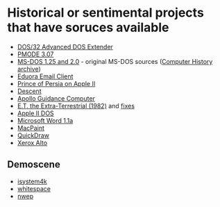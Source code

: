 # Historical or sentimental projects that have soruces available

- [DOS/32 Advanced DOS Extender](http://dos32a.narechk.net/index_en.html)
- [PMODE 3.07](http://www.filegate.net/pdnasm/pmode307.zip)
- [MS-DOS 1.25 and 2.0](https://github.com/microsoft/ms-dos) - original MS-DOS sources ([Computer History archive](http://www.computerhistory.org/atchm/microsoft-ms-dos-early-source-code/))
- [Eduora Email Client](http://www.computerhistory.org/atchm/the-eudora-email-client-source-code/)
- [Prince of Persia on Apple II](https://github.com/jmechner/Prince-of-Persia-Apple-II)
- [Descent](https://archive.org/details/Descent_source)
- [Apollo Guidance Computer](https://github.com/virtualagc/virtualagc)
- [E.T. the Extra-Terrestrial (1982)](https://pastebin.com/AaSYZTHt) and [fixes](http://www.neocomputer.org/projects/et/)
- [Apple II DOS](http://www.computerhistory.org/atchm/apple-ii-dos-source-code/)
- [Microsoft Word 1.1a](http://www.computerhistory.org/atchm/microsoft-word-for-windows-1-1a-source-code/)
- [MacPaint](http://www.computerhistory.org/atchm/macpaint-and-quickdraw-source-code/)
- [QuickDraw](http://www.computerhistory.org/atchm/macpaint-and-quickdraw-source-code/)
- [Xerox Alto](http://www.computerhistory.org/atchm/xerox-alto-source-code/)

## Demoscene

- [isystem4k](https://github.com/in4k/isystem1k4k)                                                  
- [whitespace](https://github.com/armak/pbr-whitespace)                                              
- [nwep](https://github.com/w23/nwep)      
